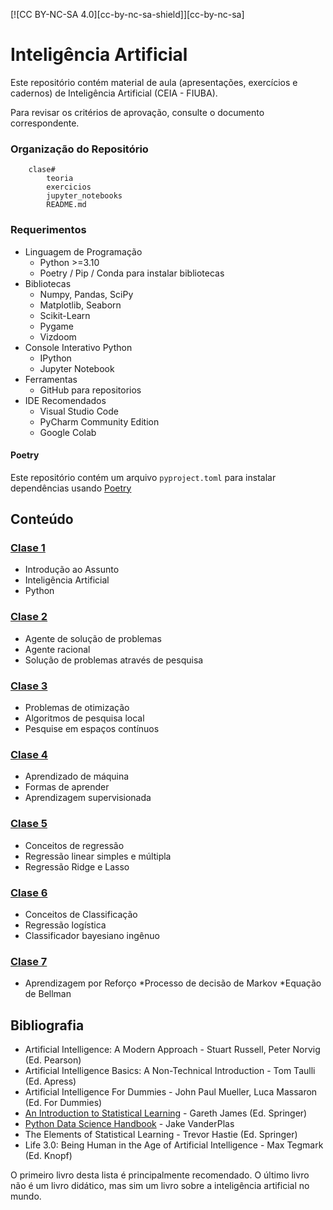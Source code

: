 [![CC BY-NC-SA 4.0][cc-by-nc-sa-shield]][cc-by-nc-sa]

# Inteligência Artificial
Este repositório contém material de aula (apresentações, exercícios e cadernos) de Inteligência Artificial (CEIA - FIUBA).

Para revisar os critérios de aprovação, consulte o documento correspondente.

### Organização do Repositório

``` 
    clase#
        teoria
        exercicios
        jupyter_notebooks
        README.md
```

### Requerimentos
* Linguagem de Programação
    * Python >=3.10
    * Poetry / Pip / Conda para instalar bibliotecas
* Bibliotecas
    * Numpy, Pandas, SciPy
	* Matplotlib, Seaborn
	* Scikit-Learn
    * Pygame
    * Vizdoom
* Console Interativo Python
    * IPython
    * Jupyter Notebook
* Ferramentas
    * GitHub para repositorios
* IDE Recomendados 
    * Visual Studio Code
    * PyCharm Community Edition
    * Google Colab    

#### Poetry
Este repositório contém um arquivo `pyproject.toml` para instalar dependências usando 
[Poetry](https://python-poetry.org/)

## Conteúdo

### [Clase 1](clase1/README.md) 
* Introdução ao Assunto
* Inteligência Artificial
* Python

### [Clase 2](clase2/README.md) 
* Agente de solução de problemas
* Agente racional
* Solução de problemas através de pesquisa

### [Clase 3](clase3/README.md) 
* Problemas de otimização
* Algoritmos de pesquisa local
* Pesquise em espaços contínuos

### [Clase 4](clase4/README.md) 
* Aprendizado de máquina
* Formas de aprender
* Aprendizagem supervisionada

### [Clase 5](clase5/README.md)
* Conceitos de regressão
* Regressão linear simples e múltipla
* Regressão Ridge e Lasso

### [Clase 6](clase6/README.md)
* Conceitos de Classificação
* Regressão logística
* Classificador bayesiano ingênuo

### [Clase 7](clase7/README.md)
* Aprendizagem por Reforço
*Processo de decisão de Markov
*Equação de Bellman

## Bibliografia
- Artificial Intelligence: A Modern Approach - Stuart Russell, Peter Norvig (Ed. Pearson)
- Artificial Intelligence Basics: A Non-Technical Introduction - Tom Taulli (Ed. Apress)
- Artificial Intelligence For Dummies - John Paul Mueller, Luca Massaron (Ed. For Dummies)
- [An Introduction to Statistical Learning](https://www.statlearning.com/) - Gareth James (Ed. Springer)
- [Python Data Science Handbook](https://jakevdp.github.io/PythonDataScienceHandbook/) - Jake VanderPlas
- The Elements of Statistical Learning - Trevor Hastie (Ed. Springer)
- Life 3.0: Being Human in the Age of Artificial Intelligence - Max Tegmark (Ed. Knopf)

O primeiro livro desta lista é principalmente recomendado. O último livro não é um livro didático, mas sim um livro sobre a inteligência artificial no mundo.
